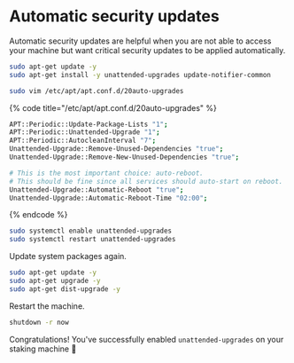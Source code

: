 # Automatic security updates

Automatic security updates are helpful when you are not able to access your machine but want critical security updates to be applied automatically.

```bash
sudo apt-get update -y
sudo apt-get install -y unattended-upgrades update-notifier-common

sudo vim /etc/apt/apt.conf.d/20auto-upgrades
```

{% code title="/etc/apt/apt.conf.d/20auto-upgrades" %}
```bash
APT::Periodic::Update-Package-Lists "1";
APT::Periodic::Unattended-Upgrade "1";
APT::Periodic::AutocleanInterval "7";
Unattended-Upgrade::Remove-Unused-Dependencies "true";
Unattended-Upgrade::Remove-New-Unused-Dependencies "true";

# This is the most important choice: auto-reboot.
# This should be fine since all services should auto-start on reboot.
Unattended-Upgrade::Automatic-Reboot "true";
Unattended-Upgrade::Automatic-Reboot-Time "02:00";
```
{% endcode %}

```bash
sudo systemctl enable unattended-upgrades
sudo systemctl restart unattended-upgrades
```

Update system packages again.

```bash
sudo apt-get update -y
sudo apt-get upgrade -y
sudo apt-get dist-upgrade -y
```

Restart the machine.

```bash
shutdown -r now
```

Congratulations! You've successfully enabled `unattended-upgrades` on your staking machine 🥳
